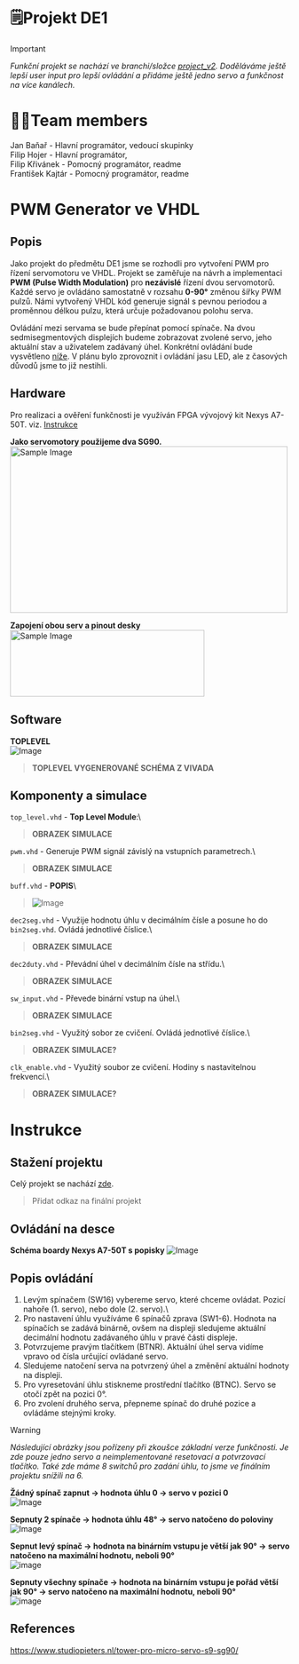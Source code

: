 # 🗒️Projekt DE1
> [!IMPORTANT]
> *Funkční projekt se nachází ve branchi/složce [project_v2](project_v2). Doděláváme ještě lepší user input pro lepší ovládání a přidáme ještě jedno servo a funkčnost na více kanálech.*
# 🙋🏻Team members
Jan Baňař - Hlavní programátor, vedoucí skupinky\
Filip Hojer - Hlavní programátor,\
Filip Křivánek - Pomocný programátor, readme\
František Kajtár - Pomocný programátor, readme

# PWM Generator ve VHDL
## Popis
Jako projekt do předmětu DE1 jsme se rozhodli pro vytvoření PWM pro řízení servomotoru ve VHDL. Projekt se zaměřuje na návrh a implementaci **PWM (Pulse Width Modulation)** pro **nezávislé** řízení dvou servomotorů. Každé servo je ovládáno samostatně v rozsahu **0-90°** změnou šířky PWM pulzů. Námi vytvořený VHDL kód generuje signál s pevnou periodou a proměnnou délkou pulzu, která určuje požadovanou polohu serva.

Ovládání mezi servama se bude přepínat pomocí spínače. Na dvou sedmisegmentových displejích budeme zobrazovat zvolené servo, jeho aktuální stav a uživatelem zadávaný úhel. Konkrétní ovládání bude vysvětleno [níže](#Instrukce). V plánu bylo zprovoznit i ovládání jasu LED, ale z časových důvodů jsme to již nestihli. 

## Hardware
Pro realizaci a ověření funkčnosti je využíván FPGA vývojový kit Nexys A7-50T. viz. [Instrukce](#Instrukce)

**Jako servomotory použijeme dva SG90.**\
<img src="https://github.com/user-attachments/assets/729a2219-6d19-4bb1-9bec-48f4823f098a" alt="Sample Image" width="500" height="300">

**Zapojení obou serv a pinout desky**\
<img src="https://github.com/user-attachments/assets/7d748c2d-951e-407e-a203-209422bdae0c" alt="Sample Image" width="350" height="120">

## Software
**TOPLEVEL**\
![Image](https://github.com/user-attachments/assets/7c69c288-4522-4382-9dbc-83bab11b0f2d)
> **TOPLEVEL VYGENEROVANÉ SCHÉMA Z VIVADA**

## Komponenty a simulace
`top_level.vhd` - **Top Level Module**:\
> **OBRAZEK SIMULACE**

`pwm.vhd` - Generuje PWM signál závislý na vstupních parametrech.\
> **OBRAZEK SIMULACE**

`buff.vhd` - **POPIS**\
> ![Image](https://github.com/user-attachments/assets/f36f3e4c-be09-484a-a2e0-9e6049aaaabf)

`dec2seg.vhd` - Využije hodnotu úhlu v decimálním čísle a posune ho do `bin2seg.vhd`. Ovládá jednotlivé číslice.\
> **OBRAZEK SIMULACE**

`dec2duty.vhd` - Převádní úhel v decimálním čísle na střídu.\
> **OBRAZEK SIMULACE**

`sw_input.vhd` - Převede binární vstup na úhel.\
> **OBRAZEK SIMULACE**

`bin2seg.vhd` - Využitý sobor ze cvičení. Ovládá jednotlivé číslice.\
> **OBRAZEK SIMULACE?**

`clk_enable.vhd` - Využitý soubor ze cvičení. Hodiny s nastavitelnou frekvencí.\
> **OBRAZEK SIMULACE?**

# Instrukce
## Stažení projektu
Celý projekt se nachází [zde](#Instrukce).
> Přidat odkaz na finální projekt

## Ovládání na desce
**Schéma boardy Nexys A7-50T s popisky**
![Image](https://github.com/user-attachments/assets/55e20161-78bc-406a-9e87-5a19a81831d8)
## Popis ovládání
1) Levým spínačem (SW16) vybereme servo, které chceme ovládat. Pozicí nahoře (1. servo), nebo dole (2. servo).\ 
2) Pro nastavení úhlu využíváme 6 spínačů zprava (SW1-6). Hodnota na spínačích se zadává binárně, ovšem na displeji sledujeme aktuální decimální hodnotu zadávaného úhlu v pravé části displeje.
3) Potvrzujeme pravým tlačítkem (BTNR). Aktuální úhel serva vidíme vpravo od čísla určující ovládané servo.
4) Sledujeme natočení serva na potvrzený úhel a změnění aktuální hodnoty na displeji.
5) Pro vyresetování úhlu stiskneme prostřední tlačítko (BTNC). Servo se otočí zpět na pozici 0°.
6) Pro zvolení druhého serva, přepneme spínač do druhé pozice a ovládáme stejnými kroky.

> [!WARNING]
> *Následující obrázky jsou pořízeny při zkoušce základní verze funkčnosti. Je zde pouze jedno servo a neimplementované resetovací a potvrzovací tlačítko. Také zde máme 8 switchů pro zadání úhlu, to jsme ve finálním projektu snížili na 6.*

**Žádný spínač zapnut -> hodnota úhlu 0 -> servo v pozici 0**\
![Image](https://github.com/user-attachments/assets/f082ccab-d9e6-4929-9762-d1935d66112c)

**Sepnuty 2 spínače -> hodnota úhlu 48° -> servo natočeno do poloviny**\
![Image](https://github.com/user-attachments/assets/ca2c3236-e8b3-4b97-a3d9-47d5bc19127e)

**Sepnut levý spínač -> hodnota na binárním vstupu je větší jak 90° -> servo natočeno na maximální hodnotu, neboli 90°**\
![image](https://github.com/user-attachments/assets/a5af292a-2637-41b7-ba3d-2f771a808d0c)

**Sepnuty všechny spínače -> hodnota na binárním vstupu je pořád větší jak 90° -> servo natočeno na maximální hodnotu, neboli 90°**\
![image](https://github.com/user-attachments/assets/f33889f9-4dd4-4979-a1bf-fd7095cfbb49)


## References
https://www.studiopieters.nl/tower-pro-micro-servo-s9-sg90/
